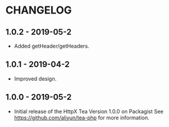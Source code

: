 # CHANGELOG

## 1.0.2 - 2019-05-2
- Added getHeader/getHeaders.

## 1.0.1 - 2019-04-2
- Improved design.

## 1.0.0 - 2019-05-2
- Initial release of the HttpX Tea Version 1.0.0 on Packagist See <https://github.com/aliyun/tea-php> for more information.
